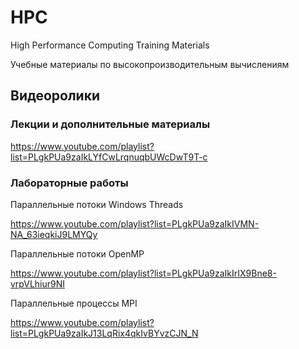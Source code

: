 # HPC
High Performance Computing Training Materials

Учебные материалы по высокопроизводительным вычислениям

## Видеоролики
### Лекции и дополнительные материалы
https://www.youtube.com/playlist?list=PLgkPUa9zaIkLYfCwLrqnuqbUWcDwT9T-c

### Лабораторные работы
Параллельные потоки Windows Threads

https://www.youtube.com/playlist?list=PLgkPUa9zaIkIVMN-NA_63ieqkiJ9LMYQy

Параллельные потоки OpenMP

https://www.youtube.com/playlist?list=PLgkPUa9zaIkIrIX9Bne8-vrpVLhiur9NI

Параллельные процессы MPI

https://www.youtube.com/playlist?list=PLgkPUa9zaIkJ13LqRix4qkIvBYvzCJN_N
